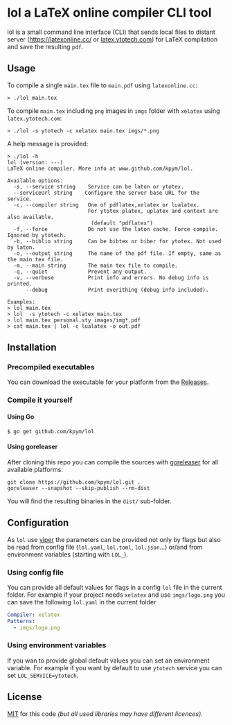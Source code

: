 # lol a LaTeX online compiler CLI tool

lol is a small command line interface (CLI) that sends local files to distant server (https://latexonline.cc/ or [latex.ytotech.com](https://github.com/YtoTech/latex-on-http)) for LaTeX compilation and save the resulting `pdf`.

## Usage

To compile a single `main.tex` file to `main.pdf` using `latexonline.cc`:
```
> ./lol main.tex
```

To compile `main.tex` including `png` images in `imgs` folder with `xelatex` using `latex.ytotech.com`:
```
> ./lol -s ytotech -c xelatex main.tex imgs/*.png
```

A help message is provided:
```
> ./lol -h
lol (version: ---)
LaTeX online compiler. More info at www.github.com/kpym/lol.

Available options:
  -s, --service string    Service can be laton or ytotex.
  --serviceUrl string    Configure the server base URL for the service.
  -c, --compiler string   One of pdflatex,xelatex or lualatex.
                          For ytotex platex, uplatex and context are also available.
                           (default "pdflatex")
  -f, --force             Do not use the laton cache. Force compile. Ignored by ytotech.
  -b, --biblio string     Can be bibtex or biber for ytotex. Not used by laton.
  -o, --output string     The name of the pdf file. If empty, same as the main tex file.
  -m, --main string       The main tex file to compile.
  -q, --quiet             Prevent any output.
  -v, --verbose           Print info and errors. No debug info is printed.
      --debug             Print everithing (debug info included).

Examples:
> lol main.tex
> lol  -s ytotech -c xelatex main.tex
> lol main.tex personal.sty images/img*.pdf
> cat main.tex | lol -c lualatex -o out.pdf
```

## Installation

### Precompiled executables

You can download the executable for your platform from the [Releases](https://github.com/kpym/lol/releases).

### Compile it yourself

#### Using Go

```
$ go get github.com/kpym/lol
```

#### Using goreleaser

After cloning this repo you can compile the sources with [goreleaser](https://github.com/goreleaser/goreleaser/) for all available platforms:

```
git clone https://github.com/kpym/lol.git .
goreleaser --snapshot --skip-publish --rm-dist
```

You will find the resulting binaries in the `dist/` sub-folder.

## Configuration

As `lol` use [viper](https://github.com/spf13/viper) the parameters can be provided not only by flags but also be read from config file (`lol.yaml`, `lol.toml`, `lol.json`...) or/and from environment variables (starting with `LOL_`).

### Using config file

You can provide all default values for flags in a config `lol` file in the current folder.
For example if your project needs `xelatex` and use `imgs/logo.png` you can save the following `lol.yaml` in the current folder
```yaml
Compiler: xelatex
Patterns:
  - imgs/logo.png
```

### Using environment variables

If you wan to provide global default values you can set an environment variable.
For example if you want by default to use `ytotech` service you can set `LOL_SERVICE=ytotech`.


## License

[MIT](LICENSE) for this code _(but all used libraries may have different licences)_.
